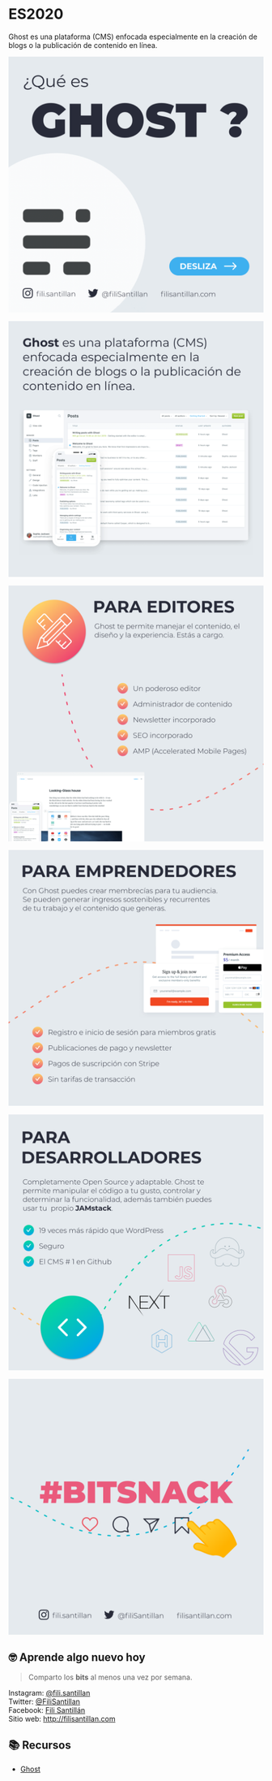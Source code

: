 # ES2020

Ghost es una plataforma (CMS) enfocada especialmente en la creación de blogs o la publicación de contenido en línea.

![Ghost 01](./Ghost-01.png)

![Ghost 02](./Ghost-02.png)

![Ghost 03](./Ghost-03.png)

![Ghost 04](./Ghost-04.png)

![Ghost 05](./Ghost-05.png)

![Ghost 06](./Ghost-06.png)

## 🤓 Aprende algo nuevo hoy

> Comparto los **bits** al menos una vez por semana.

Instagram: [@fili.santillan](https://www.instagram.com/fili.santillan/)  
Twitter: [@FiliSantillan](https://twitter.com/FiliSantillan)  
Facebook: [Fili Santillán](https://www.facebook.com/FiliSantillan96/)  
Sitio web: http://filisantillan.com

## 📚 Recursos

-   [Ghost](https://ghost.org/)
